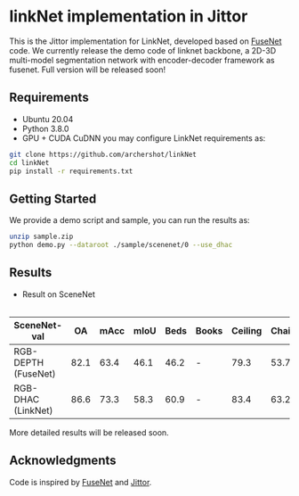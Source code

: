 # linkNet implementation in Jittor
This is the Jittor implementation for LinkNet, developed based on [FuseNet](https://github.com/tum-vision/fusenet) code.
We currently release the demo code of linknet backbone, a 2D-3D multi-model segmentation network with encoder-decoder framework as fusenet.
Full version will be released soon!

## Requirements
- Ubuntu 20.04
- Python 3.8.0
- GPU + CUDA CuDNN
you may configure LinkNet requirements as:
```bash
git clone https://github.com/archershot/linkNet
cd linkNet
pip install -r requirements.txt
```

## Getting Started
We provide a demo script and sample, you can run the results as:
```bash
unzip sample.zip
python demo.py --dataroot ./sample/scenenet/0 --use_dhac
```

## Results

* Result on SceneNet

<table>
</table>

|    SceneNet-val     |  OA  | mAcc | mIoU | Beds | Books | Ceiling | Chair | Floor | Furniture | Objects | Picture | Sofa | Table |  TV   | Wall | Window |
|---------------------|------|------|------|------|-------|---------|-------|-------|-----------|---------|---------|------|-------|-------|------|--------|
| RGB-DEPTH (FuseNet) | 82.1 | 63.4 | 46.1 | 46.2 |   -   |  79.3   |  53.7 |  75.1 |    36.9   |   54.5  |   51.0  | 22.6 |  45.6 |  28.3 | 80.5 |  25.7  |
| RGB-DHAC (LinkNet)  | 86.6 | 73.3 | 58.3 | 60.9 |   -   |  83.4   |  63.2 |  83.2 |    59.2   |   68.0  |   66.8  | 29.7 |  66.5 |  61.5 | 83.3 |  31.7  |

More detailed results will be released soon.


## Acknowledgments
Code is inspired by [FuseNet](https://github.com/tum-vision/fusenet) and [Jittor](https://cg.cs.tsinghua.edu.cn/jittor/).
